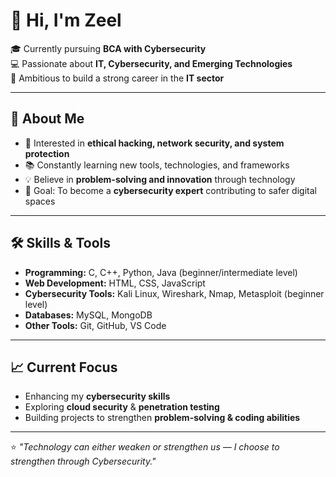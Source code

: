 # 👋 Hi, I'm Zeel  

🎓 Currently pursuing **BCA with Cybersecurity**  
💻 Passionate about **IT, Cybersecurity, and Emerging Technologies**  
🚀 Ambitious to build a strong career in the **IT sector**  

---

## 🌟 About Me
- 🔐 Interested in **ethical hacking, network security, and system protection**  
- 📚 Constantly learning new tools, technologies, and frameworks  
- 💡 Believe in **problem-solving and innovation** through technology  
- 🎯 Goal: To become a **cybersecurity expert** contributing to safer digital spaces  

---

## 🛠️ Skills & Tools
- **Programming:** C, C++, Python, Java (beginner/intermediate level)  
- **Web Development:** HTML, CSS, JavaScript  
- **Cybersecurity Tools:** Kali Linux, Wireshark, Nmap, Metasploit (beginner level)  
- **Databases:** MySQL, MongoDB  
- **Other Tools:** Git, GitHub, VS Code  

---

## 📈 Current Focus
- Enhancing my **cybersecurity skills**  
- Exploring **cloud security** & **penetration testing**  
- Building projects to strengthen **problem-solving & coding abilities**  

---

⭐ *"Technology can either weaken or strengthen us — I choose to strengthen through Cybersecurity."*
